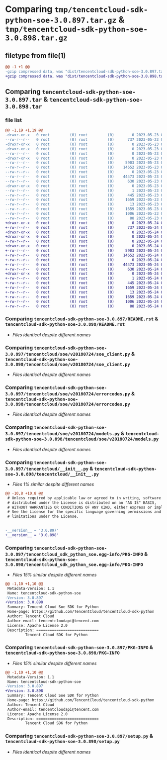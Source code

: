 # Comparing `tmp/tencentcloud-sdk-python-soe-3.0.897.tar.gz` & `tmp/tencentcloud-sdk-python-soe-3.0.898.tar.gz`

## filetype from file(1)

```diff
@@ -1 +1 @@
-gzip compressed data, was "dist/tencentcloud-sdk-python-soe-3.0.897.tar", last modified: Tue May 23 02:30:04 2023, max compression
+gzip compressed data, was "dist/tencentcloud-sdk-python-soe-3.0.898.tar", last modified: Wed May 24 02:05:04 2023, max compression
```

## Comparing `tencentcloud-sdk-python-soe-3.0.897.tar` & `tencentcloud-sdk-python-soe-3.0.898.tar`

### file list

```diff
@@ -1,19 +1,19 @@
-drwxr-xr-x   0 root         (0) root         (0)        0 2023-05-23 02:30:04.000000 tencentcloud-sdk-python-soe-3.0.897/
--rw-r--r--   0 root         (0) root         (0)      737 2023-05-23 02:30:04.000000 tencentcloud-sdk-python-soe-3.0.897/README.rst
-drwxr-xr-x   0 root         (0) root         (0)        0 2023-05-23 02:30:04.000000 tencentcloud-sdk-python-soe-3.0.897/tencentcloud/
-drwxr-xr-x   0 root         (0) root         (0)        0 2023-05-23 02:30:04.000000 tencentcloud-sdk-python-soe-3.0.897/tencentcloud/soe/
--rw-r--r--   0 root         (0) root         (0)        0 2023-05-23 02:30:04.000000 tencentcloud-sdk-python-soe-3.0.897/tencentcloud/soe/__init__.py
-drwxr-xr-x   0 root         (0) root         (0)        0 2023-05-23 02:30:04.000000 tencentcloud-sdk-python-soe-3.0.897/tencentcloud/soe/v20180724/
--rw-r--r--   0 root         (0) root         (0)     5903 2023-05-23 02:30:04.000000 tencentcloud-sdk-python-soe-3.0.897/tencentcloud/soe/v20180724/soe_client.py
--rw-r--r--   0 root         (0) root         (0)    14652 2023-05-23 02:30:04.000000 tencentcloud-sdk-python-soe-3.0.897/tencentcloud/soe/v20180724/errorcodes.py
--rw-r--r--   0 root         (0) root         (0)        0 2023-05-23 02:30:04.000000 tencentcloud-sdk-python-soe-3.0.897/tencentcloud/soe/v20180724/__init__.py
--rw-r--r--   0 root         (0) root         (0)    44473 2023-05-23 02:30:04.000000 tencentcloud-sdk-python-soe-3.0.897/tencentcloud/soe/v20180724/models.py
--rw-r--r--   0 root         (0) root         (0)      630 2023-05-23 02:30:04.000000 tencentcloud-sdk-python-soe-3.0.897/tencentcloud/__init__.py
-drwxr-xr-x   0 root         (0) root         (0)        0 2023-05-23 02:30:04.000000 tencentcloud-sdk-python-soe-3.0.897/tencentcloud_sdk_python_soe.egg-info/
--rw-r--r--   0 root         (0) root         (0)        1 2023-05-23 02:30:04.000000 tencentcloud-sdk-python-soe-3.0.897/tencentcloud_sdk_python_soe.egg-info/dependency_links.txt
--rw-r--r--   0 root         (0) root         (0)      445 2023-05-23 02:30:04.000000 tencentcloud-sdk-python-soe-3.0.897/tencentcloud_sdk_python_soe.egg-info/SOURCES.txt
--rw-r--r--   0 root         (0) root         (0)     1659 2023-05-23 02:30:04.000000 tencentcloud-sdk-python-soe-3.0.897/tencentcloud_sdk_python_soe.egg-info/PKG-INFO
--rw-r--r--   0 root         (0) root         (0)       13 2023-05-23 02:30:04.000000 tencentcloud-sdk-python-soe-3.0.897/tencentcloud_sdk_python_soe.egg-info/top_level.txt
--rw-r--r--   0 root         (0) root         (0)     1659 2023-05-23 02:30:04.000000 tencentcloud-sdk-python-soe-3.0.897/PKG-INFO
--rw-r--r--   0 root         (0) root         (0)     1006 2023-05-23 02:30:04.000000 tencentcloud-sdk-python-soe-3.0.897/setup.py
--rw-r--r--   0 root         (0) root         (0)       88 2023-05-23 02:30:04.000000 tencentcloud-sdk-python-soe-3.0.897/setup.cfg
+drwxr-xr-x   0 root         (0) root         (0)        0 2023-05-24 02:05:04.000000 tencentcloud-sdk-python-soe-3.0.898/
+-rw-r--r--   0 root         (0) root         (0)      737 2023-05-24 02:05:04.000000 tencentcloud-sdk-python-soe-3.0.898/README.rst
+drwxr-xr-x   0 root         (0) root         (0)        0 2023-05-24 02:05:04.000000 tencentcloud-sdk-python-soe-3.0.898/tencentcloud/
+drwxr-xr-x   0 root         (0) root         (0)        0 2023-05-24 02:05:04.000000 tencentcloud-sdk-python-soe-3.0.898/tencentcloud/soe/
+-rw-r--r--   0 root         (0) root         (0)        0 2023-05-24 02:05:04.000000 tencentcloud-sdk-python-soe-3.0.898/tencentcloud/soe/__init__.py
+drwxr-xr-x   0 root         (0) root         (0)        0 2023-05-24 02:05:04.000000 tencentcloud-sdk-python-soe-3.0.898/tencentcloud/soe/v20180724/
+-rw-r--r--   0 root         (0) root         (0)     5903 2023-05-24 02:05:04.000000 tencentcloud-sdk-python-soe-3.0.898/tencentcloud/soe/v20180724/soe_client.py
+-rw-r--r--   0 root         (0) root         (0)    14652 2023-05-24 02:05:04.000000 tencentcloud-sdk-python-soe-3.0.898/tencentcloud/soe/v20180724/errorcodes.py
+-rw-r--r--   0 root         (0) root         (0)        0 2023-05-24 02:05:04.000000 tencentcloud-sdk-python-soe-3.0.898/tencentcloud/soe/v20180724/__init__.py
+-rw-r--r--   0 root         (0) root         (0)    44473 2023-05-24 02:05:04.000000 tencentcloud-sdk-python-soe-3.0.898/tencentcloud/soe/v20180724/models.py
+-rw-r--r--   0 root         (0) root         (0)      630 2023-05-24 02:05:04.000000 tencentcloud-sdk-python-soe-3.0.898/tencentcloud/__init__.py
+drwxr-xr-x   0 root         (0) root         (0)        0 2023-05-24 02:05:04.000000 tencentcloud-sdk-python-soe-3.0.898/tencentcloud_sdk_python_soe.egg-info/
+-rw-r--r--   0 root         (0) root         (0)        1 2023-05-24 02:05:04.000000 tencentcloud-sdk-python-soe-3.0.898/tencentcloud_sdk_python_soe.egg-info/dependency_links.txt
+-rw-r--r--   0 root         (0) root         (0)      445 2023-05-24 02:05:04.000000 tencentcloud-sdk-python-soe-3.0.898/tencentcloud_sdk_python_soe.egg-info/SOURCES.txt
+-rw-r--r--   0 root         (0) root         (0)     1659 2023-05-24 02:05:04.000000 tencentcloud-sdk-python-soe-3.0.898/tencentcloud_sdk_python_soe.egg-info/PKG-INFO
+-rw-r--r--   0 root         (0) root         (0)       13 2023-05-24 02:05:04.000000 tencentcloud-sdk-python-soe-3.0.898/tencentcloud_sdk_python_soe.egg-info/top_level.txt
+-rw-r--r--   0 root         (0) root         (0)     1659 2023-05-24 02:05:04.000000 tencentcloud-sdk-python-soe-3.0.898/PKG-INFO
+-rw-r--r--   0 root         (0) root         (0)     1006 2023-05-24 02:05:04.000000 tencentcloud-sdk-python-soe-3.0.898/setup.py
+-rw-r--r--   0 root         (0) root         (0)       88 2023-05-24 02:05:04.000000 tencentcloud-sdk-python-soe-3.0.898/setup.cfg
```

### Comparing `tencentcloud-sdk-python-soe-3.0.897/README.rst` & `tencentcloud-sdk-python-soe-3.0.898/README.rst`

 * *Files identical despite different names*

### Comparing `tencentcloud-sdk-python-soe-3.0.897/tencentcloud/soe/v20180724/soe_client.py` & `tencentcloud-sdk-python-soe-3.0.898/tencentcloud/soe/v20180724/soe_client.py`

 * *Files identical despite different names*

### Comparing `tencentcloud-sdk-python-soe-3.0.897/tencentcloud/soe/v20180724/errorcodes.py` & `tencentcloud-sdk-python-soe-3.0.898/tencentcloud/soe/v20180724/errorcodes.py`

 * *Files identical despite different names*

### Comparing `tencentcloud-sdk-python-soe-3.0.897/tencentcloud/soe/v20180724/models.py` & `tencentcloud-sdk-python-soe-3.0.898/tencentcloud/soe/v20180724/models.py`

 * *Files identical despite different names*

### Comparing `tencentcloud-sdk-python-soe-3.0.897/tencentcloud/__init__.py` & `tencentcloud-sdk-python-soe-3.0.898/tencentcloud/__init__.py`

 * *Files 1% similar despite different names*

```diff
@@ -10,8 +10,8 @@
 # Unless required by applicable law or agreed to in writing, software
 # distributed under the License is distributed on an "AS IS" BASIS,
 # WITHOUT WARRANTIES OR CONDITIONS OF ANY KIND, either express or implied.
 # See the License for the specific language governing permissions and
 # limitations under the License.
 
 
-__version__ = '3.0.897'
+__version__ = '3.0.898'
```

### Comparing `tencentcloud-sdk-python-soe-3.0.897/tencentcloud_sdk_python_soe.egg-info/PKG-INFO` & `tencentcloud-sdk-python-soe-3.0.898/tencentcloud_sdk_python_soe.egg-info/PKG-INFO`

 * *Files 15% similar despite different names*

```diff
@@ -1,10 +1,10 @@
 Metadata-Version: 1.1
 Name: tencentcloud-sdk-python-soe
-Version: 3.0.897
+Version: 3.0.898
 Summary: Tencent Cloud Soe SDK for Python
 Home-page: https://github.com/TencentCloud/tencentcloud-sdk-python
 Author: Tencent Cloud
 Author-email: tencentcloudapi@tencent.com
 License: Apache License 2.0
 Description: ============================
         Tencent Cloud SDK for Python
```

### Comparing `tencentcloud-sdk-python-soe-3.0.897/PKG-INFO` & `tencentcloud-sdk-python-soe-3.0.898/PKG-INFO`

 * *Files 15% similar despite different names*

```diff
@@ -1,10 +1,10 @@
 Metadata-Version: 1.1
 Name: tencentcloud-sdk-python-soe
-Version: 3.0.897
+Version: 3.0.898
 Summary: Tencent Cloud Soe SDK for Python
 Home-page: https://github.com/TencentCloud/tencentcloud-sdk-python
 Author: Tencent Cloud
 Author-email: tencentcloudapi@tencent.com
 License: Apache License 2.0
 Description: ============================
         Tencent Cloud SDK for Python
```

### Comparing `tencentcloud-sdk-python-soe-3.0.897/setup.py` & `tencentcloud-sdk-python-soe-3.0.898/setup.py`

 * *Files identical despite different names*

